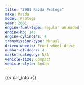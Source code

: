 ```yaml
---
title: "2001 Mazda Protege"
make: Mazda
model: Protege
year: 2001
engine-fuel-type: regular unleaded
engine-hp: 140
engine-cylinders: 4
transmission-type: Manual
driven-wheels: Front wheel drive
number-of-doors: 4
market-category: N/A
vehicle-size: Compact
vehicle-style: Sedan
---
```


{{< car_info >}}
